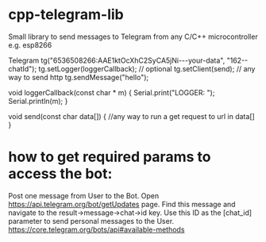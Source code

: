 # cpp-telegram-lib
Small library to send messages to Telegram from any C/C++ microcontroller e.g. esp8266

Telegram tg("6536508266:AAE1ktOcXhC2SyCA5jNi---your-data", "162--chatId");
tg.setLogger(loggerCallback); // optional
tg.setClient(send);           // any way to send http
tg.sendMessage("hello");

void loggerCallback(const char * m) {
    Serial.print("LOGGER: ");
    Serial.println(m);
}

void send(const char data[]) {
    //any way to run a get request to url in data[]
}

# how to get required params to access the bot: 
Post one message from User to the Bot.
Open https://api.telegram.org/bot/getUpdates page.
Find this message and navigate to the result->message->chat->id key.
Use this ID as the [chat_id] parameter to send personal messages to the User.
https://core.telegram.org/bots/api#available-methods
